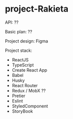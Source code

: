 # project-Rakieta

API: ??

Basic plan: ??

Project design: Figma

Project stack: 
- ReactJS
- TypeScript
- Create React App
- Babel
- Husky
- React Router
- Redux / MobX ??
- Pretier
- Eslint
- StyledComponent
- StoryBook